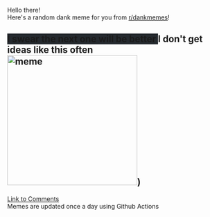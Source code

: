 Hello there! <br>Here's a random dank meme for you from [r/dankmemes](https://reddit.com/r/dankmemes)!<br>
## <span style="background-color: #24292e">I swear the next one will be  better </span> I don't get ideas like this often<br><img src="https://i.redd.it/c5djowdydgl51.jpg" alt="meme" width="300"/>)<br>
[Link to Comments](https://reddit.com/r/dankmemes/comments/infmof/i_dont_get_ideas_like_this_often/)<br>
Memes are updated once a day using Github Actions